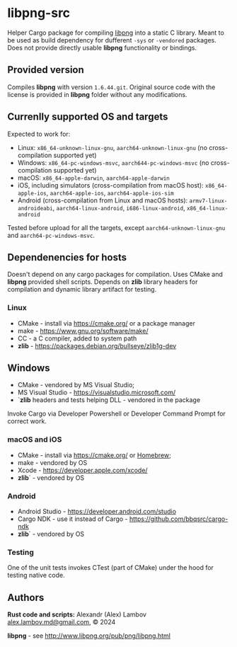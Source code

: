 # libpng-src
Helper Cargo package for compiling [libpng](https://github.com/pnggroup/libpng) into a static C library. Meant to be used as build dependency for dufferent `-sys` or `-vendored` packages. Does not provide directly usable **libpng** functionality or bindings.

## Provided version
Compiles **libpng** with version `1.6.44.git`. Original source code with the license is provided in **libpng** folder without any modifications.

## Currenlly supported OS and targets
Expected to work for:
* Linux: `x86_64-unknown-linux-gnu`, `aarch64-unknown-linux-gnu` (no cross-compilation supported yet)
* Windows: `x86_64-pc-windows-msvc`, `aarch644-pc-windows-msvc` (no cross-compilation supported yet)
* macOS: `x86_64-apple-darwin`, `aarch64-apple-darwin`
* iOS, including simulators (cross-compilation from macOS host): `x86_64-apple-ios`, `aarch64-apple-ios`, `aarch64-apple-ios-sim`
* Android (cross-compilation from Linux and macOS hosts): `armv7-linux-androideabi`, `aarch64-linux-android`, `i686-linux-android`, `x86_64-linux-android`

Tested before upload for all the targets, except `aarch64-unknown-linux-gnu` and `aarch64-pc-windows-msvc`.

## Dependenencies for hosts
Doesn't depend on any cargo packages for compilation.
Uses CMake and  **libpng** provided shell scripts. Depends on **zlib** library headers for compilation and dynamic library artifact for testing.

### Linux
* CMake - install via https://cmake.org/ or a package manager
* make - https://www.gnu.org/software/make/
* CC - a C compiler, added to system path
* **zlib** - https://packages.debian.org/bullseye/zlib1g-dev

## Windows
* CMake - vendored by MS Visual Studio;
* MS Visual Studio - https://visualstudio.microsoft.com/
* `**zlib** headers and tests helping DLL - vendored in the package

Invoke Cargo via Developer Powershell or Developer Command Prompt for correct work.

### macOS and iOS
* CMake - install via https://cmake.org/ or [Homebrew](https://brew.sh/);
* make - vendored by OS
* Xcode - https://developer.apple.com/xcode/
* **zlib**` - vendored by OS

### Android
* Android Studio - https://developer.android.com/studio
* Cargo NDK - use it instead of Cargo - https://github.com/bbqsrc/cargo-ndk
* **zlib**` - vendored by OS

### Testing
One of the unit tests invokes CTest (part of CMake) under the hood for testing native code.

## Authors
**Rust code and scripts:** Alexandr (Alex) Lambov <alex.lambov.md@gmail.com>, &copy; 2024

**libpng** -  see http://www.libpng.org/pub/png/libpng.html
